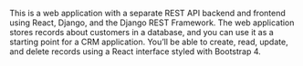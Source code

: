 This is a web application with a separate REST API backend and frontend using React, Django, and the Django REST Framework. The web application stores records about customers in a database, and you can use it as a starting point for a CRM application. You’ll be able to create, read, update, and delete records using a React interface styled with Bootstrap 4.
